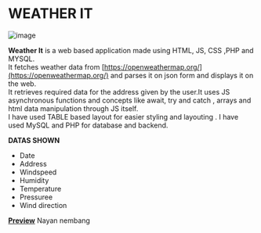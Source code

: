 # WEATHER IT
![image](https://github.com/user-attachments/assets/20963dd1-4a4b-40c9-bb58-14d0ff0bc69b)

**Weather It** is a web based application made using HTML, JS, CSS ,PHP and MYSQL.<br>
It fetches weather data from [https://openweathermap.org/](https://openweathermap.org/) and parses it on json form and displays it on the web.<br>
It retrieves required data for the address given by the user.It uses JS asynchronous functions and concepts like await, 
try and catch , arrays and html data manipulation through JS itself.<br>
I have used TABLE based layout for easier styling and layouting . I have used MySQL and PHP for database and backend.

**DATAS SHOWN**
- Date
- Address
- Windspeed
- Humidity
- Temperature
- Pressuree
- Wind direction

**[Preview](https://samipregmi.ct.ws/weatherapp/)**
Nayan nembang

